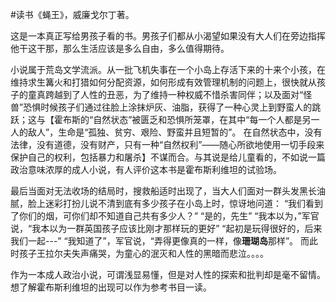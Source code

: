 \#读书《蝇王》，威廉戈尔丁著。

这是一本真正写给男孩子看的书。男孩子们都从小渴望如果没有大人们在旁边指挥他干这干那，那么生活应该是多么自由，多么值得期待。

小说属于荒岛文学流派。从一批飞机失事在一个小岛上存活下来的十来个小孩，在维持求生篝火和打猎如何分配资源，如何形成有效管理机制的问题上，很快就从孩子的童真跨越到了人性的丑恶，为了维持一种权威不惜杀害同伴；以及面对“怪兽”恐惧时候孩子们通过往脸上涂抹炉灰、油脂，获得了一种心灵上到野蛮人的跳跃；这与【霍布斯的“自然状态”被匮乏和恐惧所笼罩，在其中“每一个人都是另一人的敌人”，生命是“孤独、贫穷、艰险、野蛮并且短暂的”。 在自然状态中，没有法律，没有道德，没有财产，只有一种“自然权利”——随心所欲地使用一切手段来保护自己的权利，包括暴力和屠杀】不谋而合。与其说是给儿童看的，不如说一篇政治意味浓厚的成人小说，有人评价这本书是霍布斯利维坦的试验场。

最后当面对无法收场的结局时，搜救船适时出现了，当大人们面对一群头发黑长油腻，脸上迷彩打扮儿说不清到底有多少孩子在小岛上时，惊讶地问道：
“我们看到了你们的烟，可你们却不知道自己共有多少人？”
“是的，先生”
“我本以为，”军官说，“我本以为一群英国孩子应该比刚才那样玩的更好”
“起初是玩得很好的，后来我们一起---”
“我知道了”，军官说，“弄得更像真的一样，像**珊瑚岛**那样”。
而此时孩子王拉尔夫失声痛哭，为童心的泯灭和人性的黑暗而悲泣。。。。

作为一本成人政治小说，可谓浅显易懂，但是对人性的探索和批判却是毫不留情。想了解霍布斯利维坦的出现可以作为参考书目一读。
